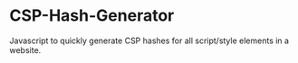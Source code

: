 # CSP-Hash-Generator
Javascript to quickly generate CSP hashes for all script/style elements in a website.
